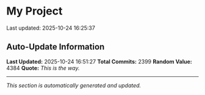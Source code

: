 # My Project


Last updated: 2025-10-24 16:25:37






































































































































































































































































































































































































































































































































































































































































































































































































































































































































































































































































































































































































































































































































































































































































































































































































































































































































































































































































































































































































































































































































































































































































































































































































































































































































































































































































































































































































































































































## Auto-Update Information

**Last Updated:** 2025-10-24 16:51:27
**Total Commits:** 2399
**Random Value:** 4384
**Quote:** _This is the way._

---
_This section is automatically generated and updated._